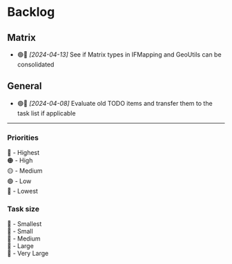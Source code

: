 # Backlog

## Matrix

- 🟢🐂 *[2024-04-13]* See if Matrix types in IFMapping and GeoUtils can be consolidated

## General

- 🟢🐒 *[2024-04-08]* Evaluate old TODO items and transfer them to the task list if applicable

---
### Priorities

🔴 - Highest  
🟠 - High  
🟡 - Medium  
🟢 - Low  
🔵 - Lowest

### Task size

🐁 - Smallest  
🐒 - Small  
🐂 - Medium  
🐘 - Large  
🐋 - Very Large